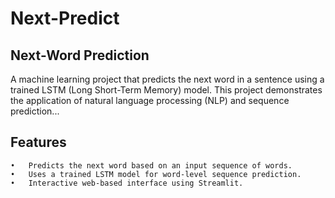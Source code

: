 # Next-Predict

## Next-Word Prediction

A machine learning project that predicts the next word in a sentence using a trained LSTM (Long Short-Term Memory) model. This project demonstrates the application of natural language processing (NLP) and sequence prediction...

 ## Features

	•	Predicts the next word based on an input sequence of words.
	•	Uses a trained LSTM model for word-level sequence prediction.
	•	Interactive web-based interface using Streamlit.
